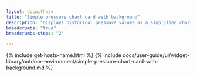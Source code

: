 ```yaml
---
layout: docwithnav
title: "Simple pressure chart card with background"
description: "Displays historical pressure values as a simplified chart with background. Optionally may display the corresponding latest pressure value."
breadcrumbs: "true"
breadcrumbs-steps: "2"

---
```

{% include get-hosts-name.html %}
{% include docs/user-guide/ui/widget-library/outdoor-environment/simple-pressure-chart-card-with-background.md %}
